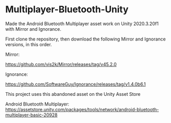 # Multiplayer-Bluetooth-Unity
Made the Android Bluetooth Multiplayer asset work on Unity 2020.3.20f1 with Mirror and Ignorance.

First clone the repository, then download the following Mirror and Ignorance versions, in this order.

Mirror:

https://github.com/vis2k/Mirror/releases/tag/v45.2.0

Ignorance:

https://github.com/SoftwareGuy/Ignorance/releases/tag/v1.4.0b6.1

This project uses this abandoned asset on the Unity Asset Store

Android Bluetooth Multiplayer:
https://assetstore.unity.com/packages/tools/network/android-bluetooth-multiplayer-basic-20928

